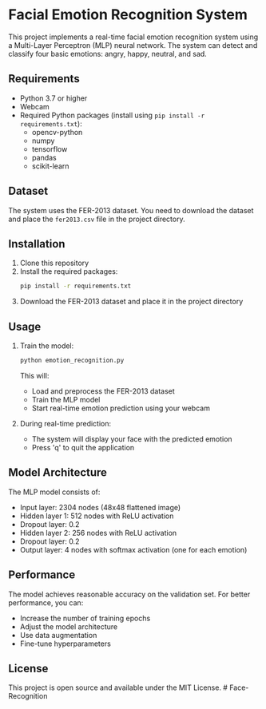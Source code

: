 # Facial Emotion Recognition System

This project implements a real-time facial emotion recognition system using a Multi-Layer Perceptron (MLP) neural network. The system can detect and classify four basic emotions: angry, happy, neutral, and sad.

## Requirements

- Python 3.7 or higher
- Webcam
- Required Python packages (install using `pip install -r requirements.txt`):
  - opencv-python
  - numpy
  - tensorflow
  - pandas
  - scikit-learn

## Dataset

The system uses the FER-2013 dataset. You need to download the dataset and place the `fer2013.csv` file in the project directory.

## Installation

1. Clone this repository
2. Install the required packages:
   ```bash
   pip install -r requirements.txt
   ```
3. Download the FER-2013 dataset and place it in the project directory

## Usage

1. Train the model:
   ```bash
   python emotion_recognition.py
   ```
   This will:
   - Load and preprocess the FER-2013 dataset
   - Train the MLP model
   - Start real-time emotion prediction using your webcam

2. During real-time prediction:
   - The system will display your face with the predicted emotion
   - Press 'q' to quit the application

## Model Architecture

The MLP model consists of:
- Input layer: 2304 nodes (48x48 flattened image)
- Hidden layer 1: 512 nodes with ReLU activation
- Dropout layer: 0.2
- Hidden layer 2: 256 nodes with ReLU activation
- Dropout layer: 0.2
- Output layer: 4 nodes with softmax activation (one for each emotion)

## Performance

The model achieves reasonable accuracy on the validation set. For better performance, you can:
- Increase the number of training epochs
- Adjust the model architecture
- Use data augmentation
- Fine-tune hyperparameters

## License

This project is open source and available under the MIT License. #   F a c e - R e c o g n i t i o n  
 